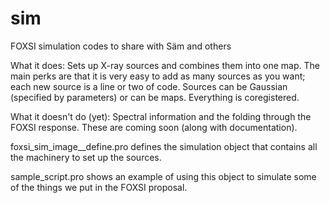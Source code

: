 # sim
FOXSI simulation codes to share with Säm and others

What it does: Sets up X-ray sources and combines them into one map.  The main perks are that it is very easy to add as many sources 
              as you want; each new source is a line or two of code.  Sources can be Gaussian (specified by parameters) or can be 
              maps.  Everything is coregistered.
              
What it doesn't do (yet): Spectral information and the folding through the FOXSI response. These are coming soon (along with documentation).

foxsi_sim_image__define.pro defines the simulation object that contains all the machinery to set up the sources.

sample_script.pro shows an example of using this object to simulate some of the things we put in the FOXSI proposal.

